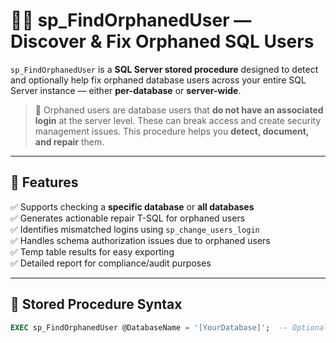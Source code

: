 # 🧙‍♂️ sp_FindOrphanedUser — Discover & Fix Orphaned SQL Users

`sp_FindOrphanedUser` is a **SQL Server stored procedure** designed to detect and optionally help fix orphaned database users across your entire SQL Server instance — either **per-database** or **server-wide**.

> 🧠 Orphaned users are database users that **do not have an associated login** at the server level. These can break access and create security management issues. This procedure helps you **detect, document, and repair** them.

---

## 🚀 Features

✅ Supports checking a **specific database** or **all databases**  
✅ Generates actionable repair T-SQL for orphaned users  
✅ Identifies mismatched logins using `sp_change_users_login`  
✅ Handles schema authorization issues due to orphaned users  
✅ Temp table results for easy exporting  
✅ Detailed report for compliance/audit purposes

---

## 📂 Stored Procedure Syntax

```sql
EXEC sp_FindOrphanedUser @DatabaseName = '[YourDatabase]';  -- Optional
